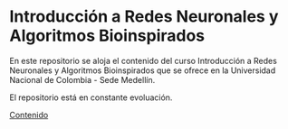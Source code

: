 # Introducción a Redes Neuronales y Algoritmos Bioinspirados

En este repositorio se aloja el contenido del curso Introducción a Redes Neuronales y Algoritmos Bioinspirados que se ofrece en la Universidad Nacional de Colombia - Sede Medellín.

El repositorio está en constante evoluación.

[Contenido](content.md)
